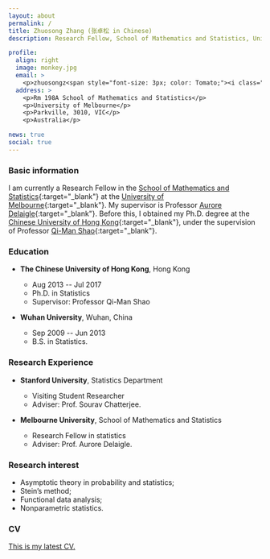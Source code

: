 ```yaml
---
layout: about
permalink: /
title: Zhuosong Zhang (张卓松 in Chinese)
description: Research Fellow, School of Mathematics and Statistics, University of Melbourne. 

profile:
  align: right
  image: monkey.jpg
  email: > 
    <p>zhuosongz<span style="font-size: 3px; color: Tomato;"><i class="fas fa-at"></i></span>unimelb<span style="font-size: 0.01em; color: Tomato;"><i class="fas fa-dot-circle"></i></span>edu<span style="font-size: 0.01em; color: Tomato;"><i class="fas fa-dot-circle"></i></span>au</p> 
  address: >
    <p>Rm 198A School of Mathematics and Statistics</p>
    <p>University of Melbourne</p>
    <p>Parkville, 3010, VIC</p>
    <p>Australia</p>

news: true
social: true
---
```


### <i class="fas fa-info-circle"></i> Basic information

I am currently a Research Fellow in the [School of Mathematics and Statistics](https://ms.unimelb.edu.au){:target="\_blank"} at the [University of Melbourne](https://www.unimelb.edu.au){:target="\_blank"}. My supervisor is Professor [Aurore Delaigle](https://researchers.ms.unimelb.edu.au/~aurored/){:target="\_blank"}. Before this, I obtained my Ph.D. degree at the [Chinese University of Hong Kong](https://www.cuhk.edu.hk/english/index.html#){:target="\_blank"}, under the supervision of Professor [Qi-Man Shao](http://www.sta.cuhk.edu.hk/qmshao/public_html/index.html){:target="\_blank"}. 

### <i class="fas fa-graduation-cap"></i> Education 

* **The Chinese University of Hong Kong**, Hong Kong
	- Aug 2013 -- Jul 2017
	- Ph.D. in Statistics
	- Supervisor: Professor Qi-Man Shao

* **Wuhan University**, Wuhan, China
	- Sep 2009 -- Jun 2013
	- B.S. in Statistics.


### <i class="fas fa-microscope"></i> Research Experience
* **Stanford University**, Statistics Department
	- Visiting Student Researcher
	- Adviser: Prof. Sourav Chatterjee.

* **Melbourne University**, School of Mathematics and Statistics
	- Research Fellow in statistics
	- Adviser: Prof. Aurore Delaigle.


### <span class="fas fa-book-reader"></span> Research interest
* Asymptotic theory in probability and statistics; 
* Stein’s method; 
* Functional data analysis; 
* Nonparametric statistics.

### <i class="fas fa-address-card"></i> CV

[This is my latest CV.](/docs/CV.pdf)





    
